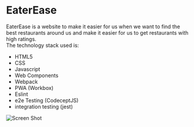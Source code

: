 # EaterEase
EaterEase is a website to make it easier for us when we want to find the best restaurants around us and make it easier for us to get restaurants with high ratings.
<br>
The technology stack used is:
- HTML5
- CSS
- Javascript
- Web Components
- Webpack
- PWA (Workbox)
- Eslint
- e2e Testing (CodeceptJS)
- integration testing (jest)

![Screen Shot](https://github.com/aditiaprabowo3/eater-ease/blob/main/public/images/ss.png)
